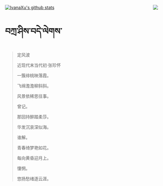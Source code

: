 [![IvanaXu's github stats](https://github-readme-stats.vercel.app/api?username=IvanaXu)](https://github.com/anuraghazra/github-readme-stats)
<img align="right" src="https://github-readme-stats.vercel.app/api/top-langs/?username=IvanaXu&langs_count=3&theme=graywhite" />
# བཀྲ་ཤིས་བདེ་ལེགས་
> 定风波
>
> 近现代末当代初·张珍怀
>
> 一簇绯桃映落霞。
> 
> 飞绵澹澹柳斜斜。
> 
> 风景依稀思往事。
> 
> 曾记。
> 
> 那回持醉踏柔莎。
> 
> 华发沉哀深似海。
> 
> 谁解。
> 
> 青春绮梦艳如花。
> 
> 每向黄昏迎月上。
> 
> 悽惘。
> 
> 悠扬愁绪逐云涯。